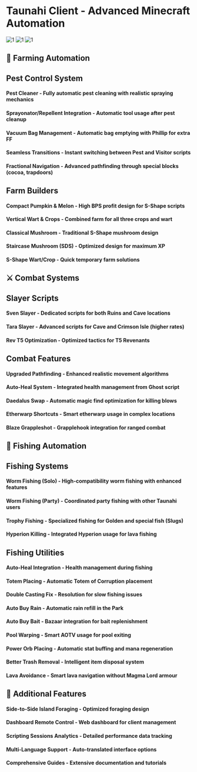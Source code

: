 # Taunahi Client - Advanced Minecraft Automation
![1](https://img.shields.io/badge/Version-3.5-blue.svg)
![1](https://img.shields.io/badge/Minecraft-1.8.9-green.svg)
![1](https://img.shields.io/badge/Status-Release-success.svg)


## 🌾 Farming Automation
## Pest Control System

#### Pest Cleaner - Fully automatic pest cleaning with realistic spraying mechanics

#### Sprayonator/Repellent Integration - Automatic tool usage after pest cleanup

#### Vacuum Bag Management - Automatic bag emptying with Phillip for extra FF

#### Seamless Transitions - Instant switching between Pest and Visitor scripts

#### Fractional Navigation - Advanced pathfinding through special blocks (cocoa, trapdoors)

## Farm Builders

#### Compact Pumpkin & Melon - High BPS profit design for S-Shape scripts

#### Vertical Wart & Crops - Combined farm for all three crops and wart

#### Classical Mushroom - Traditional S-Shape mushroom design

#### Staircase Mushroom (SDS) - Optimized design for maximum XP

#### S-Shape Wart/Crop - Quick temporary farm solutions

## ⚔️ Combat Systems
## Slayer Scripts

#### Sven Slayer - Dedicated scripts for both Ruins and Cave locations

#### Tara Slayer - Advanced scripts for Cave and Crimson Isle (higher rates)

#### Rev T5 Optimization - Optimized tactics for T5 Revenants

## Combat Features

#### Upgraded Pathfinding - Enhanced realistic movement algorithms

#### Auto-Heal System - Integrated health management from Ghost script

#### Daedalus Swap - Automatic magic find optimization for killing blows

#### Etherwarp Shortcuts - Smart etherwarp usage in complex locations

#### Blaze Grappleshot - Grapplehook integration for ranged combat

## 🎣 Fishing Automation
## Fishing Systems

#### Worm Fishing (Solo) - High-compatibility worm fishing with enhanced features

#### Worm Fishing (Party) - Coordinated party fishing with other Taunahi users

#### Trophy Fishing - Specialized fishing for Golden and special fish (Slugs)

#### Hyperion Killing - Integrated Hyperion usage for lava fishing

## Fishing Utilities
#### Auto-Heal Integration - Health management during fishing

#### Totem Placing - Automatic Totem of Corruption placement

#### Double Casting Fix - Resolution for slow fishing issues

#### Auto Buy Rain - Automatic rain refill in the Park

#### Auto Buy Bait - Bazaar integration for bait replenishment

#### Pool Warping - Smart AOTV usage for pool exiting

#### Power Orb Placing - Automatic stat buffing and mana regeneration

#### Better Trash Removal - Intelligent item disposal system

#### Lava Avoidance - Smart lava navigation without Magma Lord armour

## 🔧 Additional Features

#### Side-to-Side Island Foraging - Optimized foraging design

#### Dashboard Remote Control - Web dashboard for client management

#### Scripting Sessions Analytics - Detailed performance data tracking

#### Multi-Language Support - Auto-translated interface options

#### Comprehensive Guides - Extensive documentation and tutorials
